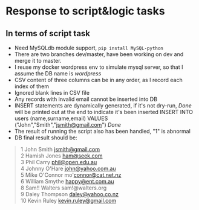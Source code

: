 # Response to script&logic tasks
## In terms of script task
- Need MySQLdb module support, `pip install MySQL-python`
- There are two branches dev/master, have been working on dev and merge it to master.
- I reuse my docker wordpress env to simulate mysql server, so that I assume the DB name is *wordpress*
- CSV content of three columns can be in any order, as I record each index of them
- Ignored blank lines in CSV file
- Any records with invalid email cannot be inserted into DB 
- INSERT statements are dynamically generated, if it's not dry-run, *Done* will be printed out at the end to indicate it's been inserted
  INSERT INTO users (name,surname,email) VALUES ("John","Smith","jsmith@gmail.com")  *Done*
- The result of running the script also has been handled, "1" is abnormal
- DB final result should be: 
>1	John	Smith	jsmith@gmail.com  
2	Hamish	Jones	ham@seek.com  
3	Phil	Carry	phil@open.edu.au  
4	Johnny	O'Hare	john@yahoo.com.au  
5	Mike	O'Connor	mo'connor@cat.net.nz  
6	William	Smythe	happy@ent.com.au  
8	Sam!!	Walters	sam!@walters.org  
9	Daley	Thompson	daley@yahoo.co.nz  
10	Kevin	Ruley	kevin.ruley@gmail.com  
